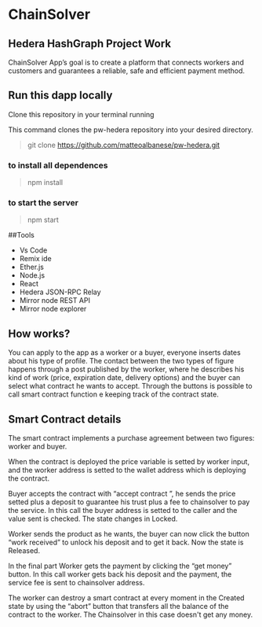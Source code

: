 # ChainSolver
## Hedera HashGraph Project Work 
ChainSolver App’s goal is to create a platform that connects workers and customers and guarantees a reliable, safe and efficient  payment method.


## Run this dapp locally
<p>Clone this repository in your terminal running</p>
<p>This command clones the pw-hedera repository into your desired directory.</p>

> git clone https://github.com/matteoalbanese/pw-hedera.git
 
 
### to install all dependences
> npm install 

### to start the server
> npm start


##Tools
+ Vs Code
+ Remix ide 
+ Ether.js
+ Node.js
+ React 
+ Hedera JSON-RPC Relay
+ Mirror node REST API
+ Mirror node explorer


## How works?
You can apply to the app as a worker or a buyer, everyone inserts dates about his type of profile. The contact between the two types of figure happens through a post published by the worker, where he describes his kind of work (price, expiration date, delivery options) and the buyer can select what contract he wants to accept. 
Through the buttons is possible to call smart contract function e keeping track of the contract state. 



## Smart Contract details
The smart contract implements a purchase agreement between two figures: worker and buyer. 

When the contract is deployed the price variable is setted by worker input, and the worker address is setted to the wallet address which is deploying the contract. 

Buyer accepts the contract with “accept contract ”, he sends the price setted plus a deposit to guarantee his trust plus a fee to chainsolver to pay the service. In this call the buyer address is setted to the caller and the value sent is checked. The state changes in Locked. 

Worker sends the product as he wants, the buyer can now click the button “work received” to unlock his deposit and to get it back. Now the state is Released. 

In the final part Worker gets the payment by clicking the “get money” button. In this call worker gets back his deposit and the payment, the service fee is sent to chainsolver address.

The worker can destroy a smart contract at every moment in the Created state by using the “abort” button that transfers all the balance of the contract to the worker. The Chainsolver in this case doesn't get any money. 

